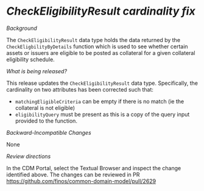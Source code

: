 # *CheckEligibilityResult cardinality fix*

_Background_

The `CheckEligibilityResult` data type holds the data returned by the 
`CheckEligbilityByDetails` function which is used to see whether certain
assets or issuers are eligible to be posted as collateral for a given
collateral eligibility schedule.

_What is being released?_

This release updates the `CheckEligibilityResult` data type.  Specifically,
the cardinality on two attributes has been corrected such that:
- `matchingEligibleCriteria` can be empty if there is no match (ie the
collateral is not eligible)
- `eligibilityQuery` must be present as this is a copy of the query input
provided to the function.

_Backward-Incompatible Changes_

None

_Review directions_

In the CDM Portal, select the Textual Browser and inspect the
change identified above.  The changes can be reviewed in PR https://github.com/finos/common-domain-model/pull/2629
